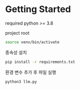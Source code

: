 # Getting Started

required
python >= 3.8

project root 
```bash
source venv/bin/activate
```

종속성 설치
```bash
pip install -r requirements.txt
```

환경 변수 추가 후 파일 실행
```
python3 llm.py
```
